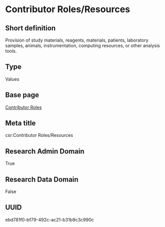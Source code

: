 # Contributor Roles/Resources
## Short definition
Provision of study materials, reagents, materials, patients, laboratory samples, animals, instrumentation, computing resources, or other analysis tools.
## Type
Values
## Base page
[Contributor Roles](../../Objects/Contributor%20Roles.md)
## Meta title
csr:Contributor Roles/Resources
## Research Admin Domain
True
## Research Data Domain
False
## UUID
ebd781f0-bf79-492c-ac21-b31b9c3c990c
